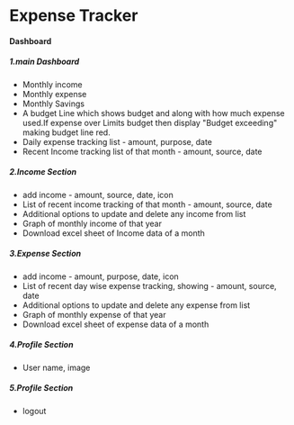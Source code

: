 # **Expense Tracker**



#### **Dashboard** 



##### **1.main Dashboard**

* Monthly income 
* Monthly expense
* Monthly Savings
* A budget Line which shows budget and along with how much expense used.If expense over Limits budget then display "Budget exceeding" making budget line red.
* Daily expense tracking list - amount, purpose, date
* Recent Income tracking list of that month - amount, source, date



##### **2.Income Section**

* add income - amount, source, date, icon
* List of recent income tracking of that month - amount, source, date
* Additional options to update and delete any income from list 
* Graph of monthly income of that year
* Download excel sheet of Income data of a month



##### **3.Expense Section**

* add income - amount, purpose, date, icon
* List of recent day wise expense tracking, showing - amount, source, date
* Additional options to update and delete any expense from list
* Graph of monthly expense of that year
* Download excel sheet of expense data of a month



##### **4.Profile Section**

* User name, image



##### **5.Profile Section**

* logout





